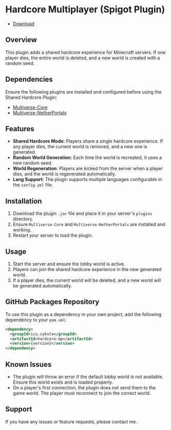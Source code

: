 # Hardcore Multiplayer (Spigot Plugin)
- [Download](https://github.com/cykvta/HardcoreMP/releases)

## Overview
This plugin adds a shared hardcore experience for Minecraft servers. If one player dies, the entire world is deleted, and a new world is created with a random seed.

## Dependencies
Ensure the following plugins are installed and configured before using the Shared Hardcore Plugin:

- [Multiverse-Core](https://dev.bukkit.org/projects/multiverse-core)
- [Multiverse-NetherPortals](https://dev.bukkit.org/projects/multiverse-netherportals)

## Features
- **Shared Hardcore Mode**: Players share a single hardcore experience. If any player dies, the current world is removed, and a new one is generated.
- **Random World Generation**: Each time the world is recreated, it uses a new random seed.
- **World Regeneration**: Players are kicked from the server when a player dies, and the world is regenerated automatically.
- **Lang Support**: The plugin supports multiple languages configurable in the `config.yml` file.

## Installation
1. Download the plugin `.jar` file and place it in your server's `plugins` directory.
2. Ensure `Multiverse-Core` and `Multiverse-NetherPortals` are installed and working.
3. Restart your server to load the plugin.

## Usage
1. Start the server and ensure the lobby world is active.
2. Players can join the shared hardcore experience in the new generated world.
3. If a player dies, the current world will be deleted, and a new world will be generated automatically.

## GitHub Packages Repository
To use this plugin as a dependency in your own project, add the following dependency to your `pom.xml`:
```xml
<dependency>
  <groupId>icu.cykuta</groupId>
  <artifactId>hardcore-mp</artifactId>
  <version>{version}</version>
</dependency>
```

## Known Issues
- The plugin will throw an error if the default lobby world is not available. Ensure this world exists and is loaded properly.
- On a player's first connection, the plugin does not send them to the game world. The player must reconnect to join the correct world.

## Support
If you have any issues or feature requests, please contact me.

